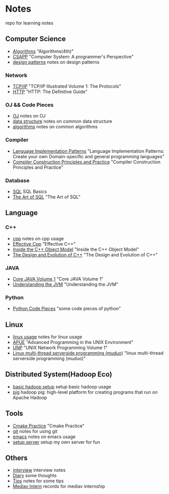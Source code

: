 # Notes

repo for learning notes

## Computer Science
- [Algorithms](./algorithms.md) "Algorithms(4th)"
- [CSAPP](./csapp.md) "Computer System: A programmer's Perspective"
- [design patterns](./designPattern.md) notes on design patterns

### Network
- [TCP/IP](./tcpip.md) "TCP/IP Illustrated Volume 1: The Protocols"
- [HTTP](./http.md) "HTTP: The Definitive Guide"

### OJ && Code Pieces
- [OJ](./oj.md) notes on OJ 
- [data structure](./ds.md) notes on common data structure
- [algorithms](./al.md) notes on common algorithms

### Compiler
  - [Language Implementation Patterns](./lanImpPat.md) "Language Implementation Patterns: Create your own Domain-specific and general programming languages"
  - [Compiler Construction Principles and Practice](./compiler.md) "Compiler Construction Principles and Practice"
  
### Database
- [SQL](./sql.md) SQL Basics
- [The Art of SQL](./sqlart.md) "The Art of SQL"

## Language
### C++
- [cpp](./cpp.md) notes on cpp usage
- [Effective Cpp](./effectivecpp.md) "Effective C++"
- [Inside the C++ Object Model](./insideTheC++ObjectModel.md) "Inside the C++ Object Model"
- [The Design and Evolution of C++](./cppevo.md) "The Design and Evolution of C++"

### JAVA
- [Core JAVA Volume 1](./corejava1.md) "Core JAVA Volume 1"
- [Understanding the JVM](./jvm.md) "Understanding the JVM"

### Python
- [Python Code Pieces](./python.md) "some code pieces of python"

## Linux
- [linux usage](./linux.md) notes for linux usage
- [APUE](./apue.md) "Advanced Programming in the UNIX Environment"
- [UNP](./unp.md) "UNIX Network Programming Volume 1"
- [Linux multi-thread serverside programming (muduo)](./linuxServer.md) "linux multi-thread serverside programming (muduo)"

## Distributed System(Hadoop Eco)
- [basic hadoop setup](./playWithHadoop.md) setup basic hadoop usage
- [pig](./pig.md) hadoop pig: high-level platform for creating programs that run on Apache Hadoop

## Tools
- [Cmake Practice](./cmake.md) "Cmake Practice"
- [git](./git.md) notes for using git
- [emacs](./emacs.md) notes on emacs usage
- [setup server](./setupServer.md) setup my own server for fun

## Others
- [interview](./interview.md) interview notes
- [Diary](./diary.md) some thoughts
- [Tips](./tips.md) notes for some tips
- [Mediav Intern](./mediavIntern.md) records for mediav internship
